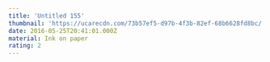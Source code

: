 ```yaml
---
title: 'Untitled 155'
thumbnail: 'https://ucarecdn.com/73b57ef5-d97b-4f3b-82ef-68b6628fd8bc/'
date: 2016-05-25T20:41:01.000Z
material: Ink on paper
rating: 2
---
```

